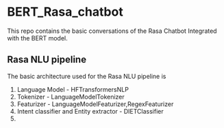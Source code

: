 # BERT_Rasa_chatbot
This repo contains the basic conversations of the Rasa Chatbot Integrated with the BERT model. 

## Rasa NLU pipeline
The basic architecture used for the Rasa NLU pipeline is 
1. Language Model - HFTransformersNLP
1. Tokenizer - LanguageModelTokenizer
2. Featurizer - LanguageModelFeaturizer,RegexFeaturizer
3. Intent classifier and Entity extractor - DIETClassifier
4. 


